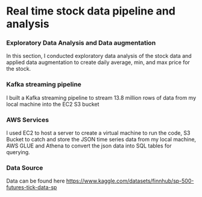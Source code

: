 # Real time stock data pipeline and analysis

### Exploratory Data Analysis and Data augmentation

In this section, I conducted exploratory data analysis of the stock data and applied data augmentation to create daily average, min, and max price for the stock.

### Kafka streaming pipeline
I built a Kafka streaming pipeline to stream 13.8 million rows of data from my local machine into the EC2 S3 bucket

### AWS Services
I used EC2 to host a server to create a virtual machine to run the code, S3 Bucket to catch and store the JSON time series data from my local machine, AWS GLUE and Athena to convert the json data into SQL tables for querying.

### Data Source
Data can be found here https://www.kaggle.com/datasets/finnhub/sp-500-futures-tick-data-sp 
